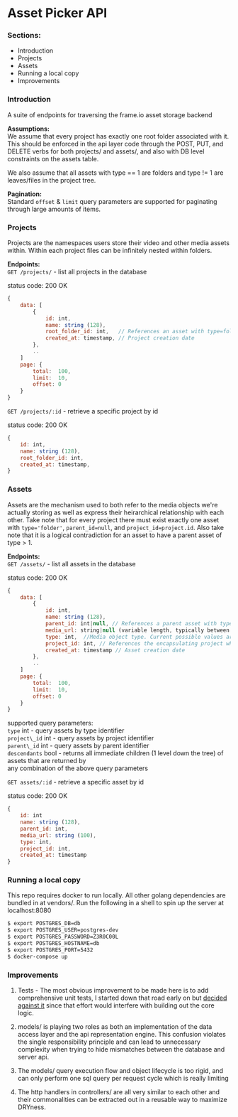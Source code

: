 Asset Picker API
====================
### Sections:
- Introduction  
- Projects  
- Assets  
- Running a local copy  
- Improvements  

### Introduction  
A suite of endpoints for traversing the frame.io asset storage backend

__Assumptions:__  
We assume that every project has exactly one root folder associated with it. This should be enforced in the api layer code through the POST, PUT, and DELETE verbs for both projects/ and assets/, and also with DB level constraints on the assets table.  

We also assume that all assets with type == 1 are folders and type != 1 are leaves/files in the project tree.  

__Pagination:__  
Standard `offset` & `limit`  query parameters are supported for paginating through large amounts of items.  

### Projects  

Projects are the namespaces users store their video and other media assets within. Within each project files can be infinitely nested within folders.  

__Endpoints:__  
`GET /projects/` - list all projects in the database  

status code: 200 OK  
```javascript
{
    data: [
        {
            id: int,
            name: string (128),
            root_folder_id: int,   // References an asset with type=folder, parent_id=NULL and project_id = project.id. Null parent invariant is enforced on PUT and POST
            created_at: timestamp, // Project creation date
        },
        ..
    ]
    page: {
        total:  100,
        limit:  10,
        offset: 0
    }
}
```


`GET /projects/:id` - retrieve a specific project by id  

status code: 200 OK  
```javascript
{
    id: int,
    name: string (128),
    root_folder_id: int,
    created_at: timestamp,
}
```

### Assets  

Assets are the mechanism used to both refer to the media objects we're actually storing as well as express their heirarchical relationship with each other. Take note that for every project there must exist exactly one asset with `type='folder'`, `parent_id=null`, and `project_id=project.id`. Also take note that it is a logical contradiction for an asset to have a parent asset of type > 1.  

__Endpoints:__  
`GET /assets/` - list all assets in the database  

status code: 200 OK  
```javascript
{
    data: [
        {
            id: int,
            name: string (128),
            parent_id: int|null, // References a parent asset with type=folder. Nullable only for type=folder objects
            media_url: string|null (variable length, typically between 84 - 100 characters),  // physical location of the  media object associated with this asset. format is a http url of type "http://<env>.frame.io/asset_sha256_hash". possible values of env are dev, qa-<cluster_id> and cdn
            type: int,  //Media object type. Current possible values are int(1) for folders and (2) for video files
            project_id: int, // References the encapsulating project which this asset belongs to. there must exist exactly one asset of type=folder and parent_id=null for every project in the database
            created_at: timestamp // Asset creation date
        },
        ..
    ]
    page: {
        total:  100,
        limit:  10,
        offset: 0
    }
}
```

supported query parameters:  
`type`        int - query assets by type identifier  
`project\_id` int - query assets by project identifier  
`parent\_id`  int - query assets by parent identifier  
`descendants` bool - returns all immediate children (1 level down the tree) of assets that are returned by  
                  any combination of the above query parameters  

`GET assets/:id` - retrieve a specific asset by id  

status code: 200 OK  
```javascript
{
    id: int
    name: string (128),
    parent_id: int,
    media_url: string (100),
    type: int,
    project_id: int,
    created_at: timestamp
}
```

### Running a local copy  

This repo requires docker to run locally. All other golang dependencies are bundled in at vendors/.
Run the following in a shell to spin up the server at localhost:8080  
```bash
$ export POSTGRES_DB=db
$ export POSTGRES_USER=postgres-dev
$ export POSTGRES_PASSWORD=Z3R0C00L
$ export POSTGRES_HOSTNAME=db
$ export POSTGRES_PORT=5432
$ docker-compose up
``` 

###  Improvements  

1. Tests - The most obvious improvement to be made here is to add comprehensive unit tests, I started down that road early on but [decided against it](https://github.com/philangist/frameio-assets/commit/bfea26ffcbc01ec71574a02821b0f90aa07e78ac#diff-b84c7556427bbbc195ca3c5d3bd5bee3) since that effort would interfere with building out the core logic.  

2. models/ is playing two roles as both an implementation of the data access layer and the api representation engine. This confusion violates the single responsibility principle and can lead to unnecessary complexity when trying to hide mismatches between the database and server api.  

3. The models/ query execution flow and object lifecycle is too rigid, and can only perform one sql query per request cycle which is really limiting  

4. The http handlers in controllers/ are all very similar to each other and their commonalities can be extracted out in a reusable way to maximize DRYness.  

